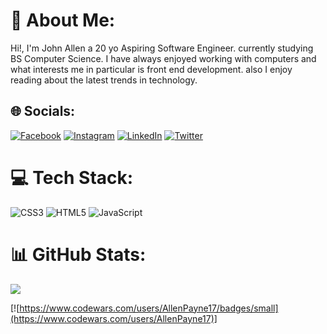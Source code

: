 # 💫 About Me:
Hi!, I'm John Allen a 20 yo Aspiring Software Engineer. currently studying BS Computer Science. I have always enjoyed working with computers and what interests me in particular is front end development. also I enjoy reading about the latest trends in technology.


## 🌐 Socials:
[![Facebook](https://img.shields.io/badge/Facebook-%231877F2.svg?logo=Facebook&logoColor=white)](https://facebook.com/https://facebook.com/johnn.pyne) [![Instagram](https://img.shields.io/badge/Instagram-%23E4405F.svg?logo=Instagram&logoColor=white)](https://instagram.com/https://instagram.com/johnpaynedesigns) [![LinkedIn](https://img.shields.io/badge/LinkedIn-%230077B5.svg?logo=linkedin&logoColor=white)](https://linkedin.com/in/https://linkedin.com/in/https://www.linkedin.com/in/john-allen-salapayne-21050323b/) [![Twitter](https://img.shields.io/badge/Twitter-%231DA1F2.svg?logo=Twitter&logoColor=white)](https://twitter.com/https://twitter.com/payne17_) 

# 💻 Tech Stack:
![CSS3](https://img.shields.io/badge/css3-%231572B6.svg?style=for-the-badge&logo=css3&logoColor=white) ![HTML5](https://img.shields.io/badge/html5-%23E34F26.svg?style=for-the-badge&logo=html5&logoColor=white) ![JavaScript](https://img.shields.io/badge/javascript-%23323330.svg?style=for-the-badge&logo=javascript&logoColor=%23F7DF1E)
# 📊 GitHub Stats:
![](https://github-readme-stats.vercel.app/api/top-langs/?username=AllenPayne17&theme=radical&hide_border=false&include_all_commits=true&count_private=true&layout=compact)

[![https://www.codewars.com/users/AllenPayne17/badges/small](https://www.codewars.com/users/AllenPayne17)]
